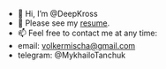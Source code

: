 - 👋 Hi, I’m @DeepKross
- 👀 Please see my [resume](https://homepage-psi-lilac.vercel.app/). 
- 📫 Feel free to contact me at any time:
- email: volkermischa@gmail.com
- telegram: @MykhailoTanchuk

